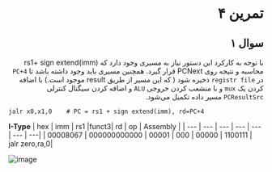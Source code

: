 <div dir="rtl">


# تمرین ۴

## سوال ۱
</div>



<div dir="rtl">


  
 با توجه به کارکرد این دستور نیاز به مسیری وجود دارد که 
  rs1+ sign extend(imm)
  محاسبه و نتیجه روی 
  PCNext
  قرار گیرد. همچنین مسیری باید وجود داشته باشد تا `PC+4` در `registr file` ذخیره شود ( که این مسیر از طریق result موجود است.)
  با اضافه کردن یک `mux` و با منشعب کردن خروجی `ALU` و اضافه کردن سیگنال کنترلی `PCResultSrc` مسیر داده تکمیل می‌شود.
  
</div>
  
  
~~~
jalr x0,x1,0    # PC = rs1 + sign extend(imm), rd=PC+4
~~~

**I-Type**
| hex      |      imm     | rs1  |funct3|   rd  |   op    | Assembly |
| ---      | ---          | ---   | --- | ---   | ---     | ---|
| 00008067 | 000000000000 | 00001 | 000 | 00000 | 1100111 | jalr zero,ra,0|

![image](https://user-images.githubusercontent.com/77579794/234019839-dedc8bfc-d53c-4ab4-aa5c-02d91d092188.png)
